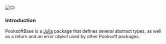 ![CI](https://github.com/Pooksoft/PooksoftBase.jl/workflows/CI/badge.svg)

### Introduction
PooksoftBase is a [Julia](https://www.julialang.org) package that defines several abstract types,
as well as a return and an error object used by other Pooksoft packages. 